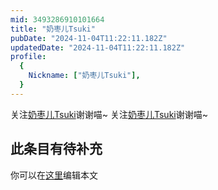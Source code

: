 ```yaml
---
mid: 3493286910101664
title: "奶枣儿Tsuki"
pubDate: "2024-11-04T11:22:11.182Z"
updatedDate: "2024-11-04T11:22:11.182Z"
profile:
  {
    Nickname: ["奶枣儿Tsuki"],
  }
---
```


关注[奶枣儿Tsuki](https://space.bilibili.com/3493286910101664)谢谢喵~ 关注[奶枣儿Tsuki](https://space.bilibili.com/3493286910101664)谢谢喵~

## 此条目有待补充
你可以在[这里](https://github.com/Yuhanawa/VTuber.ICU-Content/edit/master/v/奶枣儿Tsuki/index.md)编辑本文
